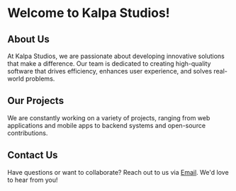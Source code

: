 # Welcome to Kalpa Studios!

## About Us

At Kalpa Studios, we are passionate about developing innovative solutions that make a difference. Our team is dedicated to creating high-quality software that drives efficiency, enhances user experience, and solves real-world problems.

## Our Projects

We are constantly working on a variety of projects, ranging from web applications and mobile apps to backend systems and open-source contributions.

## Contact Us

Have questions or want to collaborate? Reach out to us via [Email](mailto:hello@kalpastudios.com). We'd love to hear from you!
